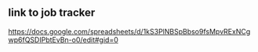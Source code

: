 ## link to job tracker
https://docs.google.com/spreadsheets/d/1kS3PlNBSpBbso9fsMpvRExNCgwp6fQSDIPbtEvBn-o0/edit#gid=0
